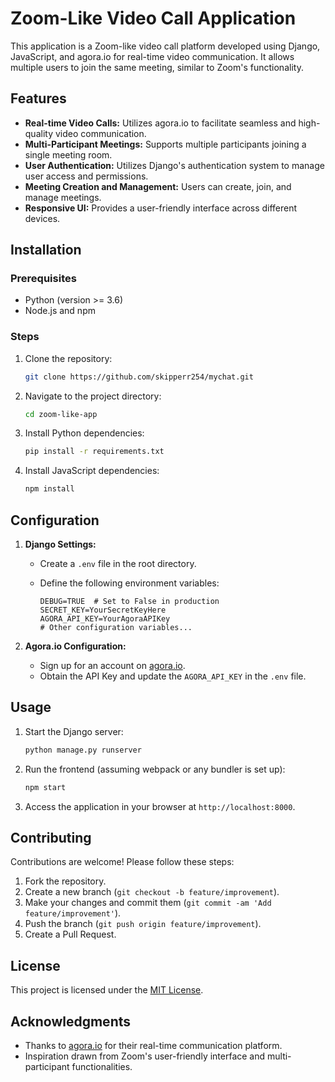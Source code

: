 # Zoom-Like Video Call Application

This application is a Zoom-like video call platform developed using Django, JavaScript, and agora.io for real-time video communication. It allows multiple users to join the same meeting, similar to Zoom's functionality.

## Features

- **Real-time Video Calls:** Utilizes agora.io to facilitate seamless and high-quality video communication.
- **Multi-Participant Meetings:** Supports multiple participants joining a single meeting room.
- **User Authentication:** Utilizes Django's authentication system to manage user access and permissions.
- **Meeting Creation and Management:** Users can create, join, and manage meetings.
- **Responsive UI:** Provides a user-friendly interface across different devices.

## Installation

### Prerequisites

- Python (version >= 3.6)
- Node.js and npm

### Steps

1. Clone the repository:

    ```bash
    git clone https://github.com/skipperr254/mychat.git
    ```

2. Navigate to the project directory:

    ```bash
    cd zoom-like-app
    ```

3. Install Python dependencies:

    ```bash
    pip install -r requirements.txt
    ```

4. Install JavaScript dependencies:

    ```bash
    npm install
    ```

## Configuration

1. **Django Settings:**

    - Create a `.env` file in the root directory.
    - Define the following environment variables:

        ```dotenv
        DEBUG=TRUE  # Set to False in production
        SECRET_KEY=YourSecretKeyHere
        AGORA_API_KEY=YourAgoraAPIKey
        # Other configuration variables...
        ```

2. **Agora.io Configuration:**

    - Sign up for an account on [agora.io](https://www.agora.io).
    - Obtain the API Key and update the `AGORA_API_KEY` in the `.env` file.

## Usage

1. Start the Django server:

    ```bash
    python manage.py runserver
    ```

2. Run the frontend (assuming webpack or any bundler is set up):

    ```bash
    npm start
    ```

3. Access the application in your browser at `http://localhost:8000`.

## Contributing

Contributions are welcome! Please follow these steps:

1. Fork the repository.
2. Create a new branch (`git checkout -b feature/improvement`).
3. Make your changes and commit them (`git commit -am 'Add feature/improvement'`).
4. Push the branch (`git push origin feature/improvement`).
5. Create a Pull Request.

## License

This project is licensed under the [MIT License](LICENSE).

## Acknowledgments

- Thanks to [agora.io](https://www.agora.io) for their real-time communication platform.
- Inspiration drawn from Zoom's user-friendly interface and multi-participant functionalities.
